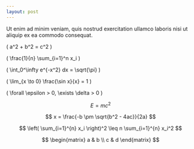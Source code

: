 ```yaml
---
layout: post
---
```


Ut enim ad minim veniam, quis nostrud exercitation ullamco laboris nisi ut aliquip ex
ea commodo consequat.

\( a^2 + b^2 = c^2 \)

\( \frac{1}{n} \sum_{i=1}^n x_i \)

\( \int_0^\infty e^{-x^2} dx = \sqrt{\pi} \)

\( \lim_{x \to 0} \frac{\sin x}{x} = 1 \)

\( \forall \epsilon > 0, \exists \delta > 0 \)

$$
E = mc^2
$$

$$
x = \frac{-b \pm \sqrt{b^2 - 4ac}}{2a}
$$

$$
\left( \sum_{i=1}^{n} x_i \right)^2 \leq n \sum_{i=1}^{n} x_i^2
$$

$$
\begin{matrix}
a & b \\
c & d
\end{matrix}
$$

